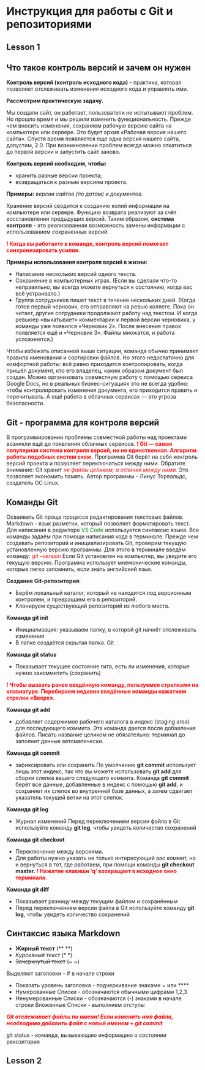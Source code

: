 # Инструкция для работы с Git и репозиториями

## Lesson 1

## Что такое контроль версий и зачем он нужен

**Контроль версий (контроль исходного кода)** - практика, которая позволяет отслеживать изменения исходного кода и управлять ими.

**Рассмотрим практическую задачу.**

Мы создали сайт, он работает, пользователи не испытывают проблем. Но прошло время и мы решили изменить функциональность. Прежде чем вносить изменения, сохраняем рабочую версию сайта на компьютере или сервере. Это будет архив «Рабочая версия нашего сайта». Спустя время появляется еще одна версия нашего сайта, допустим, 2.0. При возникновении проблем всегда можно откатиться до первой версии и запустить сайт заново.

**Контроль версий необходим, чтобы:**

- хранить разные версии проекта;
- возвращаться к разным версиям проекта.

**Примеры:**  _версии сайтов (по датам) и документов._

Хранение версий сводится к созданию копий информации на компьютере или сервере. Функцию возврата реализуют за счёт восстановления предыдущих версий.
Таким образом, **система контроля** - это реализованная возможность замены информации с использованием сохраненных версий.

<span style="color:red"> **! Когда вы работаете в команде, контроль версий помогает синхронизировать усилия.** </span>


**Примеры использования контроля версий в жизни:**

- Написание нескольких версий одного текста.
- Сохранение в компьютерных играх.
(Если вы сделали что-то неправильно, вы всегда можете вернуться к состоянию, когда вас всё устраивало.)
- Группа сотрудников пишет текст в течение нескольких дней.
(Когда готов первый черновик, его отправляют на ревью коллеге. Пока он читает, другие сотрудники продолжают работу над текстом. И когда ревьюер «выкатывает» комментарии к первой версии черновика, у команды уже появился «Черновик 2». После внесения правок появляется ещё и «Черновик 3». Файлы множатся, и работа усложняется.)

Чтобы избежать описанной выше ситуации, команда обычно принимает правила именования и сортировки файлов. Но этого недостаточно для комфортной работы: всё равно приходится контролировать, когда пришёл документ, кто его владелец, каким образом документ был создан.
Можно организовать совместную работу с помощью сервиса Google Docs, но в реальных бизнес-ситуациях это не всегда удобно: чтобы контролировать изменения документа, его приходится править и перечитывать. А ещё работа в облачных сервисах — это угроза безопасности.


## Git - программа для контроля версий 

В программировании проблемы совместной работы над проектами возникли ещё до появления облачных сервисов.
<span style="color:red">**! Git — самая популярная система контроля версий, но не единственная. Алгоритм работы подобных систем схож.**</span>
Программа Git берёт на себя контроль версий проекта и позволяет переключаться между ними. Обратите внимание: Git хранит <span style="color:red">*не файлы целиком, а отличия между ними.* </span> Это позволяет экономить память. Автор программы - Линус Торвальдс, создатель ОС Linux.

## Команды Git
Осваивать Git проще процессе редактирования текстовых файлов. Markdown - язык разметки, который позволяет форматировать текст. Для написания в редакторе 
<span style="color:green">VS Code</span>  используется синтаксис языка.
Все команды задаём при помощи написания кода в терминале.
Прежде чем создавать репозиторий и инициализировать Git, проверим текущую установленную версию программы. Для этого в терминале введём команду:
<span style="color:red">*git –version*</span>
Если Git установлен на компьютер, вы увидите его текущую версию.
Программа использует мнемонические команды, которые легко запомнить, если знать английский язык.

**Создание Git-репозитория:**
- Берём локальный каталог, который не находится под версионным контролем, и превращаем его в репозиторий.
- Клонируем существующий репозиторий из любого места.

**Команда git init**
- Инициализация: указываем папку, в которой git начнёт отслеживать изменения
- В папке создаётся скрытая папка. Git

**Команда git status**
-	Показывает текущее состояние гита, есть ли изменения, которые нужно закоммитить (сохранить)

<span style="color:red">**! Чтобы вызвать ранее введённую команду, пользуемся стрелками на клавиатуре. Перебираем недавно введённые команды нажатием стрелки «Вверх».**</span> 

**Команда git add**
-	добавляет содержимое рабочего каталога в индекс (staging area) для последующего коммита. Эта команда дается после добавления файлов. Писать название целиком не обязательно: терминал до заполнит данные автоматически.

**Команда git commit**
- зафиксировать или сохранить
По умолчанию **git commit** использует лишь этот индекс, так что вы можете использовать **git add** для сборки слепка вашего следующего коммита.
Команда **git commit** берёт все данные, добавленные в индекс с помощью **git add**, и сохраняет их слепок во внутренней базе данных, а затем сдвигает указатель текущей ветки на этот слепок.

**Команда git log**
- Журнал изменений
Перед переключением версии файла в Git используйте команду **git log**, чтобы увидеть количество сохранений

**Команда git checkout**
- Переключение между версиями.
- Для работы нужно указать не только интересующий вас коммит, но и вернуться в тот, где работаем, при помощи команды **git checkout master.**
<span style="color:red">**! Нажатие клавиши ‘q’ возвращает в исходное окно терминала.**</span>

**Команда git diff**
- Показывает разницу между текущим файлом и сохранённым
- Перед переключением версии файла в Git используйте команду **git log**, чтобы увидеть количество сохранений

## Синтаксис языка Markdown
- **Жирный текст** (** **)
- *Курсивный текст* (* *)
- ~~Зачеркнутый текст~~ (~ ~)

Выделяют заголовки  - # в начале строки
- Показать уровень заголовка - подчеркивание знаками = или ****
- Нумерованные Списки - обозначаются обычными цифрами 1,2,3
- Ненумерованные Списки - обозначаются (-) знаками в начале строки
Вложенные Списки - выполняем отступы

<span style="color:red">***Git отслеживает файлы по имени!
Если изменить имя файла, необходимо добавить файл с новый именем + git commit***</span>

git status - команда, вызывающаю информацию о состоянии рекозитория

## Lesson 2

